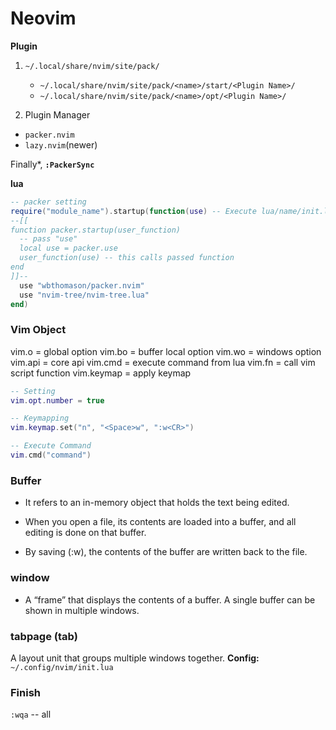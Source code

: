 # Neovim


**Plugin**
1. `~/.local/share/nvim/site/pack/`
    * `~/.local/share/nvim/site/pack/<name>/start/<Plugin Name>/`
    * `~/.local/share/nvim/site/pack/<name>/opt/<Plugin Name>/`

2. Plugin Manager

* `packer.nvim`
* `lazy.nvim`(newer)

Finally*, **`:PackerSync
`**

**lua**
```lua
-- packer setting
require("module_name").startup(function(use) -- Execute lua/name/init.lua or lua/name.lua and become that returnvalue 
--[[
function packer.startup(user_function)
  -- pass "use"
  local use = packer.use
  user_function(use) -- this calls passed function
end
]]--
  use "wbthomason/packer.nvim"
  use "nvim-tree/nvim-tree.lua"
end)
```
### Vim Object


vim.o = global option
vim.bo = buffer local option
vim.wo = windows option
vim.api = core api
vim.cmd = execute command from lua
vim.fn = call vim script function
vim.keymap = apply keymap

```lua
-- Setting
vim.opt.number = true

-- Keymapping
vim.keymap.set("n", "<Space>w", ":w<CR>")

-- Execute Command
vim.cmd("command")
```

### Buffer
* It refers to an in-memory object that holds the text being edited.

* When you open a file, its contents are loaded into a buffer, and all editing is done on that buffer.

* By saving (:w), the contents of the buffer are written back to the file.

### window
* A “frame” that displays the contents of a buffer. A single buffer can be shown in multiple windows.

### tabpage (tab)
A layout unit that groups multiple windows together. 
**Config:**
`~/.config/nvim/init.lua`


### Finish
`:wqa` -- all
